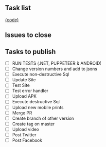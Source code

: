 ## Task list

[{code}](https://github.com/darakeon/dfm/blob/master/docs/TASKS.md#{code})

## Issues to close

<!-- Put a list of issues that will be closed -->

## Tasks to publish

- [ ] RUN TESTS (.NET, PUPPETEER & ANDROID)
- [ ] Change version numbers and add to jsons
- [ ] Execute non-destructive Sql
- [ ] Update Site
- [ ] Test Site
- [ ] Test error handler
- [ ] Upload APK
- [ ] Execute destructive Sql
- [ ] Upload new mobile prints
- [ ] Merge PR
- [ ] Create branch of other version
- [ ] Create tag on master
- [ ] Upload video
- [ ] Post Twitter
- [ ] Post Facebook
